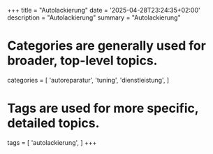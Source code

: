 +++
title = "Autolackierung"
date = '2025-04-28T23:24:35+02:00'
description = "Autolackierung"
summary = "Autolackierung"
# Categories are generally used for broader, top-level topics.
categories = [
 'autoreparatur',
 'tuning',
 'dienstleistung',
]
# Tags are used for more specific, detailed topics.
tags = [
 'autolackierung',
]
+++
